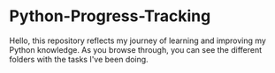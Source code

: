 # Python-Progress-Tracking
Hello, this repository reflects my journey of learning and improving my Python knowledge. As you browse through, you can see the different folders with the tasks I've been doing.
